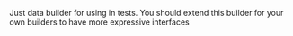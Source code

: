 Just data builder for using in tests. You should extend this builder for your own builders to have more expressive interfaces